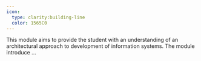 ```yaml
---
icon:
  type: clarity:building-line
  color: 1565C0
---
```


This module aims to provide the student with an understanding of an architectural approach to development of information systems. The module introduce ... 
